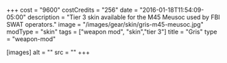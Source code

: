 +++
cost = "9600"
costCredits = "256"
date = "2016-01-18T11:54:09-05:00"
description = "Tier 3 skin available for the M45 Meusoc used by FBI SWAT operators."
image = "/images/gear/skin/gris-m45-meusoc.jpg"
modType = "skin"
tags = ["weapon mod", "skin","tier 3"]
title = "Gris"
type = "weapon-mod"

[images]
  alt = ""
  src = ""
+++

